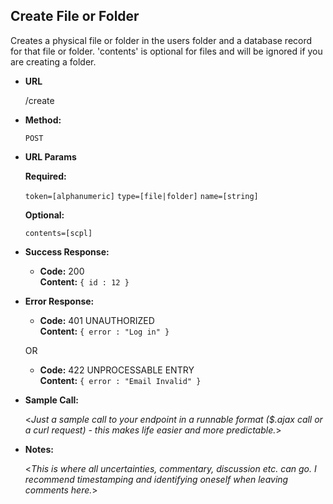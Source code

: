 **Create File or Folder**
----
Creates a physical file or folder in the users folder and a database record for that file or folder. 'contents' is optional for files and will be ignored if you are creating a folder.

* **URL**

  /create

* **Method:**

  `POST`

*  **URL Params**

   **Required:**

   `token=[alphanumeric]`
   `type=[file|folder]`
   `name=[string]`

   **Optional:**

   `contents=[scpl]`

* **Success Response:**

  * **Code:** 200 <br />
    **Content:** `{ id : 12 }`

* **Error Response:**

  * **Code:** 401 UNAUTHORIZED <br />
    **Content:** `{ error : "Log in" }`

  OR

  * **Code:** 422 UNPROCESSABLE ENTRY <br />
    **Content:** `{ error : "Email Invalid" }`

* **Sample Call:**

  <_Just a sample call to your endpoint in a runnable format ($.ajax call or a curl request) - this makes life easier and more predictable._>

* **Notes:**

  <_This is where all uncertainties, commentary, discussion etc. can go. I recommend timestamping and identifying oneself when leaving comments here._>
